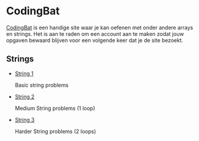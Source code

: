 # CodingBat

[CodingBat](https://codingbat.com/java) is een handige site waar je kan oefenen met onder andere arrays en strings. Het is aan te raden om een account aan te maken zodat jouw opgaven bewaard blijven voor een volgende keer dat je de site bezoekt.

## Strings

-   [String 1](https://codingbat.com/java/String-1)

    Basic string problems

-   [String 2](https://codingbat.com/java/String-2)

    Medium String problems (1 loop)

-   [String 3](https://codingbat.com/java/String-3)

    Harder String problems (2 loops)

